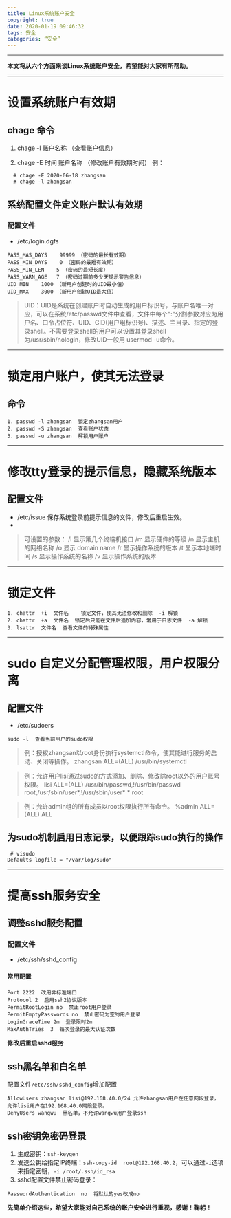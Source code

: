 ```yaml
---
title: Linux系统账户安全
copyright: true
date: 2020-01-19 09:46:32
tags: 安全
categories: “安全”
---
```


------

**本文将从六个方面来谈Linux系统账户安全，希望能对大家有所帮助。**

------

<!-- more -->

# 设置系统账户有效期

## chage 命令
1. chage -l 账户名称  （查看账户信息）

2. chage -E 时间 账户名称  （修改账户有效期时间）
    例：  

```
  # chage -E 2020-06-18 zhangsan
  # chage -l zhangsan
```

## 系统配置文件定义账户默认有效期

### 配置文件
- /etc/login.dgfs

```
PASS_MAS_DAYS    99999 （密码的最长有效期）
PASS_MIN_DAYS    0 （密码的最短有效期）
PASS_MIN_LEN    5 （密码的最短长度）
PASS_WARN_AGE   7 （密码过期前多少天提示警告信息）
UID_MIN    1000 （新用户创建时的UID最小值）
UID_MAX    3000 （新用户创建UID最大值）
```

> UID：UID是系统在创建账户时自动生成的用户标识号，与账户名唯一对应，可以在系统/etc/passwd文件中查看，文件中每个":"分割参数对应为用户名、口令占位符、UID、GID(用户组标识号)、描述、主目录、指定的登录shell。不需要登录shell的用户可以设置其登录shell为/usr/sbin/nologin，修改UID一般用 usermod -u命令。

------

# 锁定用户账户，使其无法登录

## 命令

```
1. passwd -l zhangsan  锁定zhangsan用户
2. passwd -S zhangsan  查看账户状态
3. passwd -u zhangsan  解锁用户账户
```

------

# 修改tty登录的提示信息，隐藏系统版本

## 配置文件

- /etc/issue  保存系统登录前提示信息的文件，修改后重启生效。
- 
> 可设置的参数：
/l  显示第几个终端机接口
/m  显示硬件的等级
/n  显示主机的网络名称
/o  显示 domain name
/r  显示操作系统的版本
/t  显示本地端时间
/s  显示操作系统的名称
/v  显示操作系统的版本

------

# 锁定文件

```
1. chattr  +i  文件名    锁定文件，使其无法修改和删除  -i 解锁
2. chattr  +a  文件名  锁定后只能在文件后追加内容，常用于日志文件  -a 解锁
3. lsattr  文件名  查看文件的特殊属性
```

------

# sudo 自定义分配管理权限，用户权限分离

## 配置文件
- /etc/sudoers

```
sudo -l  查看当前用户的sudo权限
```

> 例：授权zhangsan以root身份执行systemctl命令，使其能进行服务的启动、关闭等操作。
zhangsan  ALL=(ALL)  /usr/bin/systemctl 

> 例：允许用户lisi通过sudo的方式添加、删除、修改除root以外的用户账号权限。
> lisi  ALL=(ALL)  /usr/bin/passwd,!/usr/bin/passwd root,/usr/sbin/user\*,!/usr/sbin/user\*  *  root

> 例：允许admin组的所有成员以root权限执行所有命令。
> %admin  ALL=(ALL)  ALL

## 为sudo机制启用日志记录，以便跟踪sudo执行的操作

```
 # visudo 
Defaults logfile = "/var/log/sudo" 
```

------

# 提高ssh服务安全

## 调整sshd服务配置

### 配置文件
- /etc/ssh/sshd_config

#### 常用配置

```
Port 2222  改用非标准端口
Protocol 2  启用ssh2协议版本
PermitRootLogin no  禁止root用户登录
PermitEmptyPasswords no  禁止密码为空的用户登录
LoginGraceTime 2m  登录限时2m
MaxAuthTries  3  每次登录的最大认证次数
```
**修改后重启sshd服务**

## ssh黑名单和白名单

配置文件`/etc/ssh/sshd_config`增加配置

```
AllowUsers zhangsan lisi@192.168.40.0/24 允许zhangsan用户在任意网段登录，允许lisi用户在192.168.40.0网段登录。
DenyUsers wangwu  黑名单，不允许wangwu用户登录ssh
```

## ssh密钥免密码登录

1. 生成密钥：`ssh-keygen`
2. 发送公钥给指定IP终端：`ssh-copy-id  root@192.168.40.2`，可以通过`-i`选项来指定密钥，`-i /root/.ssh/id_rsa`
3. sshd配置文件禁止密码登录：
```
PasswordAuthentication  no  将默认的yes改成no
```
**先简单介绍这些，希望大家能对自己系统的账户安全进行重视，感谢！鞠躬！**